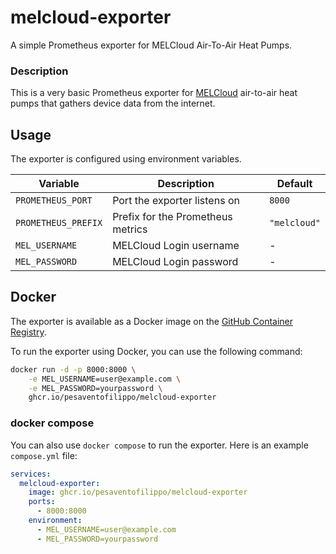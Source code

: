 # melcloud-exporter
A simple Prometheus exporter for MELCloud Air-To-Air Heat Pumps.

### Description
This is a very basic Prometheus exporter for [MELCloud](https://app.melcloud.com) air-to-air heat pumps that gathers device data from the internet.

## Usage
The exporter is configured using environment variables.  

| Variable            | Description                       | Default      |
|---------------------|-----------------------------------|--------------|
| `PROMETHEUS_PORT`   | Port the exporter listens on      | `8000`       |
| `PROMETHEUS_PREFIX` | Prefix for the Prometheus metrics | `"melcloud"` |
| `MEL_USERNAME`      | MELCloud Login username           | -            |
| `MEL_PASSWORD`      | MELCloud Login password           | -            |

## Docker
The exporter is available as a Docker image on the [GitHub Container Registry](https://ghcr.io/pesaventofilippo/melcloud-exporter).

To run the exporter using Docker, you can use the following command:
```bash
docker run -d -p 8000:8000 \
    -e MEL_USERNAME=user@example.com \
    -e MEL_PASSWORD=yourpassword \
    ghcr.io/pesaventofilippo/melcloud-exporter
```

### docker compose
You can also use `docker compose` to run the exporter.
Here is an example `compose.yml` file:
```yaml
services:
  melcloud-exporter:
    image: ghcr.io/pesaventofilippo/melcloud-exporter
    ports:
      - 8000:8000
    environment:
      - MEL_USERNAME=user@example.com
      - MEL_PASSWORD=yourpassword
```
